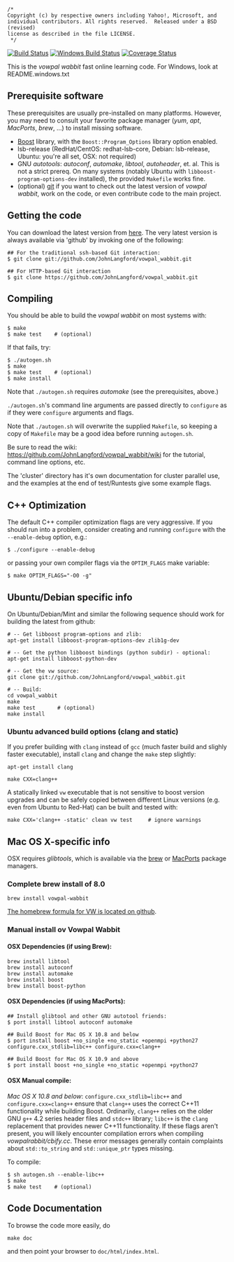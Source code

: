 ```
/*
Copyright (c) by respective owners including Yahoo!, Microsoft, and
individual contributors. All rights reserved.  Released under a BSD (revised)
license as described in the file LICENSE.
 */
```

[![Build Status](https://travis-ci.org/JohnLangford/vowpal_wabbit.png)](https://travis-ci.org/JohnLangford/vowpal_wabbit)
[![Windows Build Status](https://ci.appveyor.com/api/projects/status/github/JohnLangford/vowpal_wabbit?branch=master&svg=true)](https://ci.appveyor.com/project/JohnLangford/vowpal-wabbit)
[![Coverage Status](https://coveralls.io/repos/JohnLangford/vowpal_wabbit/badge.svg)](https://coveralls.io/r/JohnLangford/vowpal_wabbit)

This is the *vowpal wabbit* fast online learning code.  For Windows, look at README.windows.txt

## Prerequisite software

These prerequisites are usually pre-installed on many platforms. However, you may need to consult your favorite package
manager (*yum*, *apt*, *MacPorts*, *brew*, ...) to install missing software.

- [Boost](http://www.boost.org) library, with the `Boost::Program_Options` library option enabled.
- lsb-release  (RedHat/CentOS: redhat-lsb-core, Debian: lsb-release, Ubuntu: you're all set, OSX: not required)
- GNU *autotools*: *autoconf*, *automake*, *libtool*, *autoheader*, et. al. This is not a strict prereq. On many systems (notably Ubuntu with `libboost-program-options-dev` installed), the provided `Makefile` works fine.
- (optional) [git](http://git-scm.com) if you want to check out the latest version of *vowpal wabbit*,
  work on the code, or even contribute code to the main project.

## Getting the code

You can download the latest version from [here](https://github.com/JohnLangford/vowpal_wabbit/wiki/Download).
The very latest version is always available via 'github' by invoking one of the following:

```
## For the traditional ssh-based Git interaction:
$ git clone git://github.com/JohnLangford/vowpal_wabbit.git

## For HTTP-based Git interaction
$ git clone https://github.com/JohnLangford/vowpal_wabbit.git
```

## Compiling

You should be able to build the *vowpal wabbit* on most systems with:
```
$ make
$ make test    # (optional)
```

If that fails, try:
```
$ ./autogen.sh
$ make
$ make test    # (optional)
$ make install
```

Note that `./autogen.sh` requires *automake* (see the prerequisites, above.)

`./autogen.sh`'s command line arguments are passed directly to `configure` as
if they were `configure` arguments and flags.

Note that `./autogen.sh` will overwrite the supplied `Makefile`, so
keeping a copy of `Makefile` may be a good idea before running `autogen.sh`.

Be sure to read the wiki: https://github.com/JohnLangford/vowpal_wabbit/wiki
for the tutorial, command line options, etc.

The 'cluster' directory has it's own documentation for cluster
parallel use, and the examples at the end of test/Runtests give some
example flags.

## C++ Optimization

The default C++ compiler optimization flags are very aggressive. If you should run into a problem, consider creating and running `configure` with the `--enable-debug` option, e.g.:

```
$ ./configure --enable-debug
```

or passing your own compiler flags via the `OPTIM_FLAGS` make variable:

```
$ make OPTIM_FLAGS="-O0 -g"
```

## Ubuntu/Debian specific info

On Ubuntu/Debian/Mint and similar the following sequence should work
for building the latest from github:

```
# -- Get libboost program-options and zlib:
apt-get install libboost-program-options-dev zlib1g-dev

# -- Get the python libboost bindings (python subdir) - optional:
apt-get install libboost-python-dev

# -- Get the vw source:
git clone git://github.com/JohnLangford/vowpal_wabbit.git

# -- Build:
cd vowpal_wabbit
make
make test       # (optional)
make install
```

### Ubuntu advanced build options (clang and static)

If you prefer building with `clang` instead of `gcc` (much faster build
and slighly faster executable), install `clang` and change the `make`
step slightly:

```
apt-get install clang

make CXX=clang++
```

A statically linked `vw` executable that is not sensitive to boost
version upgrades and can be safely copied between different Linux
versions (e.g. even from Ubuntu to Red-Hat) can be built and tested with:

```
make CXX='clang++ -static' clean vw test     # ignore warnings
```

## Mac OS X-specific info

OSX requires _glibtools_, which is available via the [brew](http://brew.sh) or
[MacPorts](https://www.macports.org) package managers.

### Complete brew install of 8.0
```
brew install vowpal-wabbit
```
[The homebrew formula for VW is located on github](https://github.com/Homebrew/homebrew-core/blob/master/Formula/vowpal-wabbit.rb).

### Manual install ov Vowpal Wabbit
#### OSX Dependencies (if using Brew): 
```
brew install libtool
brew install autoconf
brew install automake
brew install boost
brew install boost-python
```

#### OSX Dependencies (if using MacPorts):
```
## Install glibtool and other GNU autotool friends:
$ port install libtool autoconf automake

## Build Boost for Mac OS X 10.8 and below
$ port install boost +no_single +no_static +openmpi +python27 configure.cxx_stdlib=libc++ configure.cxx=clang++

## Build Boost for Mac OS X 10.9 and above
$ port install boost +no_single +no_static +openmpi +python27
```

#### OSX Manual compile:
*Mac OS X 10.8 and below*: ``configure.cxx_stdlib=libc++`` and ``configure.cxx=clang++`` ensure that ``clang++`` uses
the correct C++11 functionality while building Boost. Ordinarily, ``clang++`` relies on the older GNU ``g++`` 4.2 series
header files and ``stdc++`` library; ``libc++`` is the ``clang`` replacement that provides newer C++11 functionality. If
these flags aren't present, you will likely encounter compilation errors when compiling _vowpalrabbit/cbify.cc_. These
error messages generally contain complaints about ``std::to_string`` and ``std::unique_ptr`` types missing.

To compile:
```
$ sh autogen.sh --enable-libc++
$ make
$ make test    # (optional)
```

## Code Documentation

To browse the code more easily, do

`make doc`

and then point your browser to `doc/html/index.html`.
